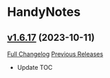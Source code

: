 # HandyNotes

## [v1.6.17](https://github.com/Nevcairiel/HandyNotes/tree/v1.6.17) (2023-10-11)
[Full Changelog](https://github.com/Nevcairiel/HandyNotes/compare/v1.6.16...v1.6.17) [Previous Releases](https://github.com/Nevcairiel/HandyNotes/releases)

- Update TOC  
